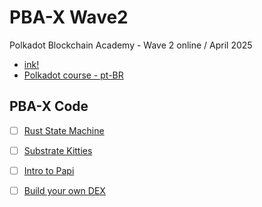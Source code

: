 # PBA-X Wave2

Polkadot Blockchain Academy - Wave 2 online / April 2025

- [ink!](./ink/README.md)
- [Polkadot course - pt-BR](./courses/README.md)

## PBA-X Code 

- [ ] [Rust State Machine](https://dotcodeschool.com/courses/rust-state-machine)

- [ ] [Substrate Kitties](https://dotcodeschool.com/courses/substrate-kitties)

- [ ] [Intro to Papi](https://dotcodeschool.com/courses/intro-to-papi)

- [ ] [Build your own DEX](https://dotcodeschool.com/courses/build-your-own-dex)
